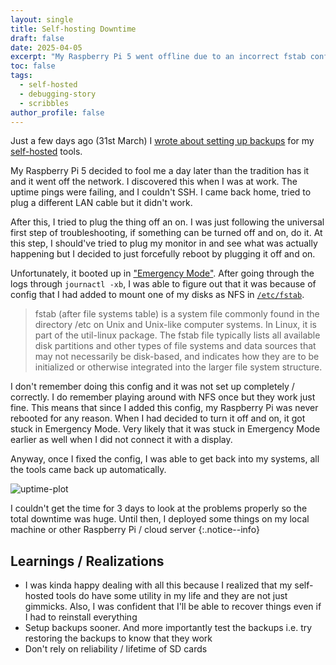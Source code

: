 ```yaml
---
layout: single
title: Self-hosting Downtime
draft: false
date: 2025-04-05
excerpt: "My Raspberry Pi 5 went offline due to an incorrect fstab configuration, causing a multi-day downtime."
toc: false
tags:
  - self-hosted
  - debugging-story
  - scribbles
author_profile: false
---
```


Just a few days ago (31st March) I [wrote about setting up backups][backup] for
my [self-hosted][self-hosted] tools.

My Raspberry Pi 5 decided to fool me a day later than the tradition has it and
it went off the network. I discovered this when I was at work. The uptime pings
were failing, and I couldn't SSH. I came back home, tried to plug a different
LAN cable but it didn't work.

After this, I tried to plug the thing off an on. I was just following the
universal first step of troubleshooting, if something can be turned off and on,
do it. At this step, I should've tried to plug my monitor in and see what was
actually happening but I decided to just forcefully reboot by plugging it off
and on.

Unfortunately, it booted up in ["Emergency Mode"][emergency-mode]. After going
through the logs through `journactl -xb`, I was able to figure out that it was
because of config that I had added to mount one of my disks as NFS in
[`/etc/fstab`][fstab].

> fstab (after file systems table) is a system file commonly found in the
> directory /etc on Unix and Unix-like computer systems. In Linux, it is part
> of the util-linux package. The fstab file typically lists all available disk
> partitions and other types of file systems and data sources that may not
> necessarily be disk-based, and indicates how they are to be initialized or
> otherwise integrated into the larger file system structure.

I don't remember doing this config and it was not set up completely /
correctly. I do remember playing around with NFS once but they work just fine.
This means that since I added this config, my Raspberry Pi was never rebooted
for any reason. When I had decided to turn it off and on, it got stuck in
Emergency Mode. Very likely that it was stuck in Emergency Mode earlier as well
when I did not connect it with a display.

Anyway, once I fixed the config, I was able to get back into my systems, all
the tools came back up automatically.

![uptime-plot](https://i.imgur.com/IVpRgSP.png)

I couldn't get the time for 3 days to look at the problems properly so the
total downtime was huge. Until then, I deployed some things on my local machine
or other Raspberry Pi / cloud server
{:.notice--info}

## Learnings / Realizations

- I was kinda happy dealing with all this because I realized that my self-hosted
  tools do have some utility in my life and they are not just gimmicks. Also, I
  was confident that I'll be able to recover things even if I had to reinstall
  everything
- Setup backups sooner. And more importantly test the backups i.e. try
  restoring the backups to know that they work
- Don't rely on reliability / lifetime of SD cards

[backup]: https://til.vipul.xyz/2025-03-31-ideas-april-2025#projects
[self-hosted]: https://vipul.xyz/2024/11/self-hosting/
[emergency-mode]: https://forums.raspberrypi.com/viewtopic.php?t=297919
[fstab]: https://en.wikipedia.org/wiki/Fstab
